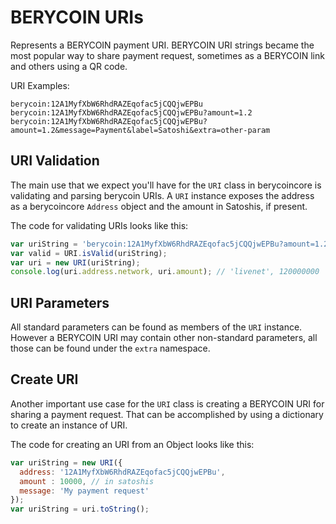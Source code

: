 # BERYCOIN URIs
Represents a BERYCOIN payment URI. BERYCOIN URI strings became the most popular way to share payment request, sometimes as a BERYCOIN link and others using a QR code.

URI Examples:

```
berycoin:12A1MyfXbW6RhdRAZEqofac5jCQQjwEPBu
berycoin:12A1MyfXbW6RhdRAZEqofac5jCQQjwEPBu?amount=1.2
berycoin:12A1MyfXbW6RhdRAZEqofac5jCQQjwEPBu?amount=1.2&message=Payment&label=Satoshi&extra=other-param
```

## URI Validation
The main use that we expect you'll have for the `URI` class in berycoincore is validating and parsing berycoin URIs. A `URI` instance exposes the address as a berycoincore `Address` object and the amount in Satoshis, if present.

The code for validating URIs looks like this:

```javascript
var uriString = 'berycoin:12A1MyfXbW6RhdRAZEqofac5jCQQjwEPBu?amount=1.2';
var valid = URI.isValid(uriString);
var uri = new URI(uriString);
console.log(uri.address.network, uri.amount); // 'livenet', 120000000
```

## URI Parameters
All standard parameters can be found as members of the `URI` instance. However a BERYCOIN URI may contain other non-standard parameters, all those can be found under the `extra` namespace.

## Create URI
Another important use case for the `URI` class is creating a BERYCOIN URI for sharing a payment request. That can be accomplished by using a dictionary to create an instance of URI.

The code for creating an URI from an Object looks like this:

```javascript
var uriString = new URI({
  address: '12A1MyfXbW6RhdRAZEqofac5jCQQjwEPBu',
  amount : 10000, // in satoshis
  message: 'My payment request'
});
var uriString = uri.toString();
```
